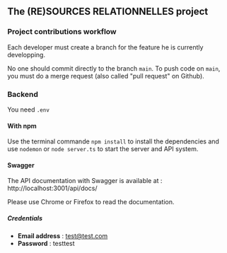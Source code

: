 ## The (RE)SOURCES RELATIONNELLES project

### Project contributions workflow

Each developer must create a branch for the feature he is currently developping.

No one should commit directly to the branch `main`. To push code on `main`, you
must do a merge request (also called "pull request" on Github).

### Backend

You need `.env`

#### With npm

Use the terminal commande `npm install` to install the dependencies and use `nodemon` or `node server.ts` to start the server and API system.

#### Swagger

The API documentation with Swagger is available at : http://localhost:3001/api/docs/

Please use Chrome or Firefox to read the documentation.

##### Credentials

- **Email address** : test@test.com
- **Password** : testtest
